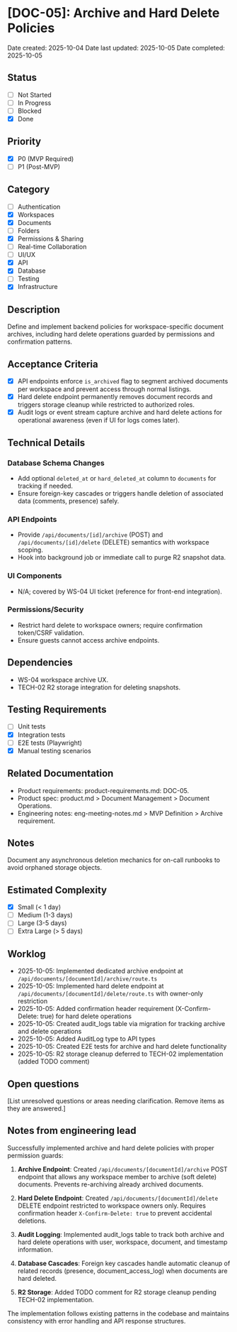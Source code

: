 # [DOC-05]: Archive and Hard Delete Policies

Date created: 2025-10-04
Date last updated: 2025-10-05
Date completed: 2025-10-05

## Status

- [ ] Not Started
- [ ] In Progress
- [ ] Blocked
- [x] Done

## Priority

- [x] P0 (MVP Required)
- [ ] P1 (Post-MVP)

## Category

- [ ] Authentication
- [x] Workspaces
- [x] Documents
- [ ] Folders
- [x] Permissions & Sharing
- [ ] Real-time Collaboration
- [ ] UI/UX
- [x] API
- [x] Database
- [ ] Testing
- [x] Infrastructure

## Description

Define and implement backend policies for workspace-specific document archives, including hard delete operations guarded by permissions and confirmation patterns.

## Acceptance Criteria

- [x] API endpoints enforce `is_archived` flag to segment archived documents per workspace and prevent access through normal listings.
- [x] Hard delete endpoint permanently removes document records and triggers storage cleanup while restricted to authorized roles.
- [x] Audit logs or event stream capture archive and hard delete actions for operational awareness (even if UI for logs comes later).

## Technical Details

### Database Schema Changes

- Add optional `deleted_at` or `hard_deleted_at` column to `documents` for tracking if needed.
- Ensure foreign-key cascades or triggers handle deletion of associated data (comments, presence) safely.

### API Endpoints

- Provide `/api/documents/[id]/archive` (POST) and `/api/documents/[id]/delete` (DELETE) semantics with workspace scoping.
- Hook into background job or immediate call to purge R2 snapshot data.

### UI Components

- N/A; covered by WS-04 UI ticket (reference for front-end integration).

### Permissions/Security

- Restrict hard delete to workspace owners; require confirmation token/CSRF validation.
- Ensure guests cannot access archive endpoints.

## Dependencies

- WS-04 workspace archive UX.
- TECH-02 R2 storage integration for deleting snapshots.

## Testing Requirements

- [ ] Unit tests
- [x] Integration tests
- [ ] E2E tests (Playwright)
- [x] Manual testing scenarios

## Related Documentation

- Product requirements: product-requirements.md: DOC-05.
- Product spec: product.md > Document Management > Document Operations.
- Engineering notes: eng-meeting-notes.md > MVP Definition > Archive requirement.

## Notes

Document any asynchronous deletion mechanics for on-call runbooks to avoid orphaned storage objects.

## Estimated Complexity

- [x] Small (< 1 day)
- [ ] Medium (1-3 days)
- [ ] Large (3-5 days)
- [ ] Extra Large (> 5 days)

## Worklog

- 2025-10-05: Implemented dedicated archive endpoint at `/api/documents/[documentId]/archive/route.ts`
- 2025-10-05: Implemented hard delete endpoint at `/api/documents/[documentId]/delete/route.ts` with owner-only restriction
- 2025-10-05: Added confirmation header requirement (X-Confirm-Delete: true) for hard delete operations
- 2025-10-05: Created audit_logs table via migration for tracking archive and delete operations
- 2025-10-05: Added AuditLog type to API types
- 2025-10-05: Created E2E tests for archive and hard delete functionality
- 2025-10-05: R2 storage cleanup deferred to TECH-02 implementation (added TODO comment)

## Open questions

[List unresolved questions or areas needing clarification. Remove items as they are answered.]

## Notes from engineering lead

Successfully implemented archive and hard delete policies with proper permission guards:

1. **Archive Endpoint**: Created `/api/documents/[documentId]/archive` POST endpoint that allows any workspace member to archive (soft delete) documents. Prevents re-archiving already archived documents.

2. **Hard Delete Endpoint**: Created `/api/documents/[documentId]/delete` DELETE endpoint restricted to workspace owners only. Requires confirmation header `X-Confirm-Delete: true` to prevent accidental deletions.

3. **Audit Logging**: Implemented audit_logs table to track both archive and hard delete operations with user, workspace, document, and timestamp information.

4. **Database Cascades**: Foreign key cascades handle automatic cleanup of related records (presence, document_access_log) when documents are hard deleted.

5. **R2 Storage**: Added TODO comment for R2 storage cleanup pending TECH-02 implementation.

The implementation follows existing patterns in the codebase and maintains consistency with error handling and API response structures.
